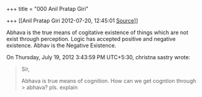 +++
title = "000 Anil Pratap Giri"

+++
[[Anil Pratap Giri	2012-07-20, 12:45:01 [Source](https://groups.google.com/g/bvparishat/c/_vZUtDIN3Gw)]]



Abhava is the true means of cogitative existence of things which are not exist through perception. Logic has accepted positive and negative existence. Abhav is the Negative Existence.  
  
On Thursday, July 19, 2012 3:43:59 PM UTC+5:30, christna sastry wrote:

> Sir,  
>   
>  Abhava is true means of cognition. How can we get cogntion through > abhava? pls. explain  

